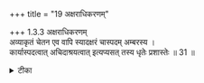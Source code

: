 +++
title = "19 अक्षराधिकरणम्"

+++
1.3.3 अक्षराधिकरणम्  
अव्याकृतं चेतन एव वापि स्यादक्षरं चास्पदम् अम्बरस्य ।  
कार्यास्पदत्वात् अचिदाश्रयत्वात् इत्यप्यसत् तस्य धृतेः प्रशास्तेः ॥ 31 ॥

<details><summary>टीका</summary>

1.3.3 अक्षराधिकरणम् It is argued that in the बृहदारण्यक text (III. viii.8). In that अक्षर (this आकाश is woven like warp and woof; . . . . . . . . . it is devoid of redness, darkness', etc.)', the word अक्षर signifies प्रधान as it is the cause of आकाश - the effect; or it signifies the soul which is referred to as अक्षर which, in turn, is the support of प्रकृति - the insentient principle2. It is not so. It is because आकाश is unmanifest प्रधान and अक्षर which is said to be the support of आकाश that is प्रधान can not be प्रधान. The soul too can not be अक्षर because it is said that under the mighty command of the अक्षर the sun and the moon are held in their own courses3 (This kind of command can not be true of the soul). Hence अक्षर refers to the Supreme Brahman. Notes : 1. BG, XV.16. द्वाविमौ पुरुषौ लोके क्षरश्चाक्षर एव च । क्षरः सर्वाणि भूतानि कूटस्थोऽक्षर उच्यते । 2. मुण्ड् Up., I.i.5. 3. बृह् Up., III.viii.9
</details>

